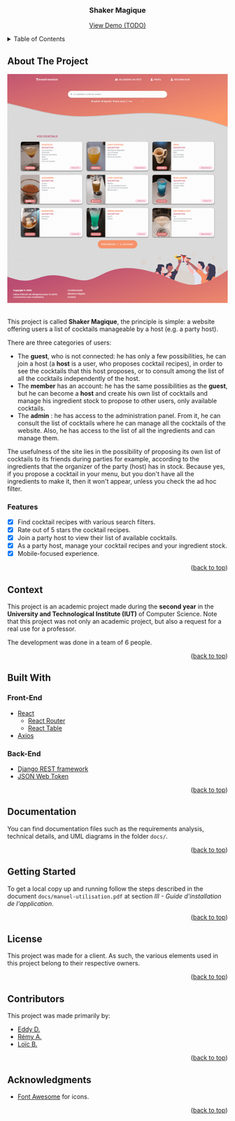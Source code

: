 <div id="top"></div>

<!-- PROJECT LOGO -->
<br />
<div align="center">
  <h3 align="center">Shaker Magique</h3>
  <p align="center">
    <a href="#">View Demo (TODO)</a>
  </p>
</div>

<!-- TABLE OF CONTENTS -->
<details>
  <summary>Table of Contents</summary>
  <ol>
    <li><a href="#about-the-project">About The Project</a></li>
    <li><a href="#context">Context</a></li>
    <li><a href="#built-with">Built With</a></li>
    <li><a href="#documentation">Documentation</a></li>
    <li><a href="#getting-started">Getting Started</a></li>
    <li><a href="#license">License</a></li>
    <li><a href="#contributors">Contributors</a></li>
    <li><a href="#acknowledgments">Acknowledgments</a></li>
  </ol>
</details>

<!-- ABOUT THE PROJECT -->
## About The Project

<div align="center">
  <img src="project-image.png">
</div>
<br />

This project is called **Shaker Magique**, the principle is simple: a website offering users a list of cocktails manageable by a host (e.g. a party host).

There are three categories of users:

- The **guest**, who is not connected: he has only a few possibilities, he can join a host (a **host** is a user, who proposes cocktail recipes), in order to see the cocktails that this host proposes, or to consult among the list of all the cocktails independently of the host.
- The **member** has an account: he has the same possibilities as the **guest**, but he can become a **host** and create his own list of cocktails and manage his ingredient stock to propose to other users, only available cocktails.
- The **admin** : he has access to the administration panel. From it, he can consult the list of cocktails where he can manage all the cocktails of the website. Also, he has access to the list of all the ingredients and can manage them.

The usefulness of the site lies in the possibility of proposing its own list of cocktails to its friends during parties for example, according to the ingredients that the organizer of the party (host) has in stock. Because yes, if you propose a cocktail in your menu, but you don't have all the ingredients to make it, then it won't appear, unless you check the ad hoc filter.

### Features

- [x] Find cocktail recipes with various search filters.
- [x] Rate out of 5 stars the cocktail recipes.
- [x] Join a party host to view their list of available cocktails.
- [x] As a party host, manage your cocktail recipes and your ingredient stock.
- [x] Mobile-focused experience.

<p align="right">(<a href="#top">back to top</a>)</p>

<!-- CONTEXT -->
## Context

This project is an academic project made during the **second year** in the **University and Technological Institute (IUT)** of Computer Science.
Note that this project was not only an academic project, but also a request for a real use for a professor.

The development was done in a team of 6 people.

<p align="right">(<a href="#top">back to top</a>)</p>

## Built With

### Front-End

- [React](https://reactjs.org/)
  - [React Router](https://reactrouter.com/)
  - [React Table](https://react-table-v7.tanstack.com/)
- [Axios](https://axios-http.com/)

### Back-End

- [Django REST framework](https://www.django-rest-framework.org/)
- [JSON Web Token](https://jwt.io/)

<p align="right">(<a href="#top">back to top</a>)</p>

<!-- DOCUMENTATION -->
## Documentation

You can find documentation files such as the requirements analysis, technical details, and UML diagrams in the folder `docs/`.

<p align="right">(<a href="#top">back to top</a>)</p>

<!-- GETTING STARTED -->
## Getting Started

To get a local copy up and running follow the steps described in the document `docs/manuel-utilisation.pdf` at section *III - Guide d'installation de l'application*.

<p align="right">(<a href="#top">back to top</a>)</p>

<!-- LICENSE -->
## License

This project was made for a client. As such, the various elements used in this project belong to their respective owners.

<p align="right">(<a href="#top">back to top</a>)</p>

<!-- Contributors -->
## Contributors

This project was made primarily by:
- [Eddy D.](https://github.com/Akwd22)
- [Rémy A.](https://github.com/Taarjax)
- [Loïc B.](https://github.com/locxt)

<p align="right">(<a href="#top">back to top</a>)</p>

<!-- ACKNOWLEDGMENTS -->
## Acknowledgments

* [Font Awesome](https://fontawesome.com) for icons.

<p align="right">(<a href="#top">back to top</a>)</p>
